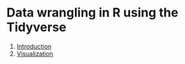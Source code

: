# Data wrangling in R using the Tidyverse

1. [Introduction](https://rpubs.com/cbrnr/r_tidyverse_01)
2. [Visualization](https://rpubs.com/cbrnr/r_tidyverse_02)
